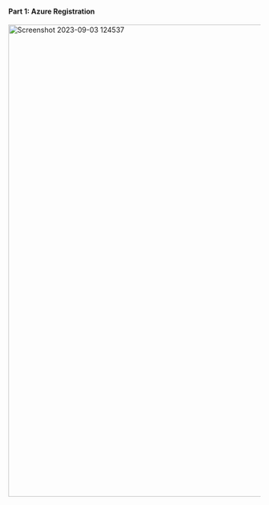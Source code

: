 #### Part 1: Azure Registration
<img width="944" alt="Screenshot 2023-09-03 124537" src="https://github.com/Beczheng/azure_intro_assessment/assets/123920253/781c3ad3-1442-4378-9f79-67aad6cedd45">

